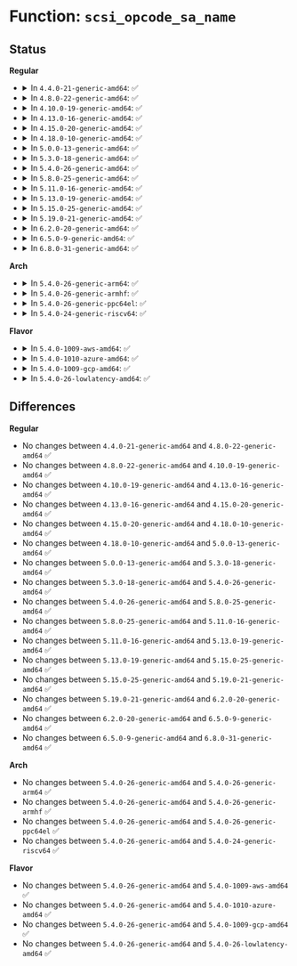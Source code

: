 # Function: <code>scsi_opcode_sa_name</code>

## Status
<b>Regular</b>
<ul>
<li>
<details>
<summary>In <code>4.4.0-21-generic-amd64</code>: ✅</summary>

```c
bool scsi_opcode_sa_name(int opcode, int service_action, const char * * cdb_name, const char * * sa_name)
```

```json
{
  "name": "scsi_opcode_sa_name",
  "collision_type": "Unique Global",
  "inline_type": "No",
  "funcs": [
    {
      "addr": 18446744071584815088,
      "name": "scsi_opcode_sa_name",
      "external": true,
      "loc": "drivers/scsi/constants.c:259",
      "file": "drivers/scsi/constants.c",
      "inline": "seen, unknown",
      "caller_inline": [],
      "caller_func": [
        "drivers/scsi/scsi_logging.c:scsi_format_opcode_name"
      ]
    }
  ],
  "symbols": [
    {
      "addr": 18446744071584815088,
      "name": "scsi_opcode_sa_name",
      "section": ".text",
      "bind": "STB_GLOBAL",
      "size": 153
    }
  ]
}
```
</details>
</li>
<li>
<details>
<summary>In <code>4.8.0-22-generic-amd64</code>: ✅</summary>

```c
bool scsi_opcode_sa_name(int opcode, int service_action, const char * * cdb_name, const char * * sa_name)
```

```json
{
  "name": "scsi_opcode_sa_name",
  "collision_type": "Unique Global",
  "inline_type": "No",
  "funcs": [
    {
      "addr": 18446744071585176448,
      "name": "scsi_opcode_sa_name",
      "external": true,
      "loc": "drivers/scsi/constants.c:259",
      "file": "drivers/scsi/constants.c",
      "inline": "seen, unknown",
      "caller_inline": [],
      "caller_func": [
        "drivers/scsi/scsi_logging.c:scsi_format_opcode_name"
      ]
    }
  ],
  "symbols": [
    {
      "addr": 18446744071585176448,
      "name": "scsi_opcode_sa_name",
      "section": ".text",
      "bind": "STB_GLOBAL",
      "size": 153
    }
  ]
}
```
</details>
</li>
<li>
<details>
<summary>In <code>4.10.0-19-generic-amd64</code>: ✅</summary>

```c
bool scsi_opcode_sa_name(int opcode, int service_action, const char * * cdb_name, const char * * sa_name)
```

```json
{
  "name": "scsi_opcode_sa_name",
  "collision_type": "Unique Global",
  "inline_type": "No",
  "funcs": [
    {
      "addr": 18446744071585371232,
      "name": "scsi_opcode_sa_name",
      "external": true,
      "loc": "drivers/scsi/constants.c:259",
      "file": "drivers/scsi/constants.c",
      "inline": "seen, unknown",
      "caller_inline": [],
      "caller_func": [
        "drivers/scsi/scsi_logging.c:scsi_format_opcode_name"
      ]
    }
  ],
  "symbols": [
    {
      "addr": 18446744071585371232,
      "name": "scsi_opcode_sa_name",
      "section": ".text",
      "bind": "STB_GLOBAL",
      "size": 153
    }
  ]
}
```
</details>
</li>
<li>
<details>
<summary>In <code>4.13.0-16-generic-amd64</code>: ✅</summary>

```c
bool scsi_opcode_sa_name(int opcode, int service_action, const char * * cdb_name, const char * * sa_name)
```

```json
{
  "name": "scsi_opcode_sa_name",
  "collision_type": "Unique Global",
  "inline_type": "No",
  "funcs": [
    {
      "addr": 18446744071585456064,
      "name": "scsi_opcode_sa_name",
      "external": true,
      "loc": "drivers/scsi/constants.c:259",
      "file": "drivers/scsi/constants.c",
      "inline": "seen, unknown",
      "caller_inline": [],
      "caller_func": [
        "drivers/scsi/scsi_logging.c:scsi_format_opcode_name"
      ]
    }
  ],
  "symbols": [
    {
      "addr": 18446744071585456064,
      "name": "scsi_opcode_sa_name",
      "section": ".text",
      "bind": "STB_GLOBAL",
      "size": 151
    }
  ]
}
```
</details>
</li>
<li>
<details>
<summary>In <code>4.15.0-20-generic-amd64</code>: ✅</summary>

```c
bool scsi_opcode_sa_name(int opcode, int service_action, const char * * cdb_name, const char * * sa_name)
```

```json
{
  "name": "scsi_opcode_sa_name",
  "collision_type": "Unique Global",
  "inline_type": "No",
  "funcs": [
    {
      "addr": 18446744071585886896,
      "name": "scsi_opcode_sa_name",
      "external": true,
      "loc": "drivers/scsi/constants.c:260",
      "file": "drivers/scsi/constants.c",
      "inline": "seen, unknown",
      "caller_inline": [],
      "caller_func": [
        "drivers/scsi/scsi_logging.c:scsi_format_opcode_name"
      ]
    }
  ],
  "symbols": [
    {
      "addr": 18446744071585886896,
      "name": "scsi_opcode_sa_name",
      "section": ".text",
      "bind": "STB_GLOBAL",
      "size": 151
    }
  ]
}
```
</details>
</li>
<li>
<details>
<summary>In <code>4.18.0-10-generic-amd64</code>: ✅</summary>

```c
bool scsi_opcode_sa_name(int opcode, int service_action, const char * * cdb_name, const char * * sa_name)
```

```json
{
  "name": "scsi_opcode_sa_name",
  "collision_type": "Unique Global",
  "inline_type": "No",
  "funcs": [
    {
      "addr": 18446744071586133424,
      "name": "scsi_opcode_sa_name",
      "external": true,
      "loc": "drivers/scsi/constants.c:260",
      "file": "drivers/scsi/constants.c",
      "inline": "seen, unknown",
      "caller_inline": [],
      "caller_func": [
        "drivers/scsi/scsi_logging.c:scsi_format_opcode_name"
      ]
    }
  ],
  "symbols": [
    {
      "addr": 18446744071586133424,
      "name": "scsi_opcode_sa_name",
      "section": ".text",
      "bind": "STB_GLOBAL",
      "size": 153
    }
  ]
}
```
</details>
</li>
<li>
<details>
<summary>In <code>5.0.0-13-generic-amd64</code>: ✅</summary>

```c
bool scsi_opcode_sa_name(int opcode, int service_action, const char * * cdb_name, const char * * sa_name)
```

```json
{
  "name": "scsi_opcode_sa_name",
  "collision_type": "Unique Global",
  "inline_type": "No",
  "funcs": [
    {
      "addr": 18446744071586275216,
      "name": "scsi_opcode_sa_name",
      "external": true,
      "loc": "drivers/scsi/constants.c:260",
      "file": "drivers/scsi/constants.c",
      "inline": "seen, unknown",
      "caller_inline": [],
      "caller_func": [
        "drivers/scsi/scsi_logging.c:scsi_format_opcode_name"
      ]
    }
  ],
  "symbols": [
    {
      "addr": 18446744071586275216,
      "name": "scsi_opcode_sa_name",
      "section": ".text",
      "bind": "STB_GLOBAL",
      "size": 153
    }
  ]
}
```
</details>
</li>
<li>
<details>
<summary>In <code>5.3.0-18-generic-amd64</code>: ✅</summary>

```c
bool scsi_opcode_sa_name(int opcode, int service_action, const char * * cdb_name, const char * * sa_name)
```

```json
{
  "name": "scsi_opcode_sa_name",
  "collision_type": "Unique Global",
  "inline_type": "No",
  "funcs": [
    {
      "addr": 18446744071586518912,
      "name": "scsi_opcode_sa_name",
      "external": true,
      "loc": "drivers/scsi/constants.c:260",
      "file": "drivers/scsi/constants.c",
      "inline": "seen, unknown",
      "caller_inline": [],
      "caller_func": [
        "drivers/scsi/scsi_logging.c:scsi_format_opcode_name"
      ]
    }
  ],
  "symbols": [
    {
      "addr": 18446744071586518912,
      "name": "scsi_opcode_sa_name",
      "section": ".text",
      "bind": "STB_GLOBAL",
      "size": 134
    }
  ]
}
```
</details>
</li>
<li>
<details>
<summary>In <code>5.4.0-26-generic-amd64</code>: ✅</summary>

```c
bool scsi_opcode_sa_name(int opcode, int service_action, const char * * cdb_name, const char * * sa_name)
```

```json
{
  "name": "scsi_opcode_sa_name",
  "collision_type": "Unique Global",
  "inline_type": "No",
  "funcs": [
    {
      "addr": 18446744071586667008,
      "name": "scsi_opcode_sa_name",
      "external": true,
      "loc": "drivers/scsi/constants.c:260",
      "file": "drivers/scsi/constants.c",
      "inline": "seen, unknown",
      "caller_inline": [],
      "caller_func": [
        "drivers/scsi/scsi_logging.c:scsi_format_opcode_name"
      ]
    }
  ],
  "symbols": [
    {
      "addr": 18446744071586667008,
      "name": "scsi_opcode_sa_name",
      "section": ".text",
      "bind": "STB_GLOBAL",
      "size": 134
    }
  ]
}
```
</details>
</li>
<li>
<details>
<summary>In <code>5.8.0-25-generic-amd64</code>: ✅</summary>

```c
bool scsi_opcode_sa_name(int opcode, int service_action, const char * * cdb_name, const char * * sa_name)
```

```json
{
  "name": "scsi_opcode_sa_name",
  "collision_type": "Unique Global",
  "inline_type": "No",
  "funcs": [
    {
      "addr": 18446744071587465504,
      "name": "scsi_opcode_sa_name",
      "external": true,
      "loc": "drivers/scsi/constants.c:260",
      "file": "drivers/scsi/constants.c",
      "inline": "seen, unknown",
      "caller_inline": [],
      "caller_func": [
        "drivers/scsi/scsi_logging.c:scsi_format_opcode_name"
      ]
    }
  ],
  "symbols": [
    {
      "addr": 18446744071587465504,
      "name": "scsi_opcode_sa_name",
      "section": ".text",
      "bind": "STB_GLOBAL",
      "size": 131
    }
  ]
}
```
</details>
</li>
<li>
<details>
<summary>In <code>5.11.0-16-generic-amd64</code>: ✅</summary>

```c
bool scsi_opcode_sa_name(int opcode, int service_action, const char * * cdb_name, const char * * sa_name)
```

```json
{
  "name": "scsi_opcode_sa_name",
  "collision_type": "Unique Global",
  "inline_type": "No",
  "funcs": [
    {
      "addr": 18446744071587533376,
      "name": "scsi_opcode_sa_name",
      "external": true,
      "loc": "drivers/scsi/constants.c:260",
      "file": "drivers/scsi/constants.c",
      "inline": "seen, unknown",
      "caller_inline": [],
      "caller_func": [
        "drivers/scsi/scsi_logging.c:scsi_format_opcode_name"
      ]
    }
  ],
  "symbols": [
    {
      "addr": 18446744071587533376,
      "name": "scsi_opcode_sa_name",
      "section": ".text",
      "bind": "STB_GLOBAL",
      "size": 131
    }
  ]
}
```
</details>
</li>
<li>
<details>
<summary>In <code>5.13.0-19-generic-amd64</code>: ✅</summary>

```c
bool scsi_opcode_sa_name(int opcode, int service_action, const char * * cdb_name, const char * * sa_name)
```

```json
{
  "name": "scsi_opcode_sa_name",
  "collision_type": "Unique Global",
  "inline_type": "No",
  "funcs": [
    {
      "addr": 18446744071587415664,
      "name": "scsi_opcode_sa_name",
      "external": true,
      "loc": "drivers/scsi/constants.c:260",
      "file": "drivers/scsi/constants.c",
      "inline": "seen, unknown",
      "caller_inline": [],
      "caller_func": [
        "drivers/scsi/scsi_logging.c:scsi_format_opcode_name"
      ]
    }
  ],
  "symbols": [
    {
      "addr": 18446744071587415664,
      "name": "scsi_opcode_sa_name",
      "section": ".text",
      "bind": "STB_GLOBAL",
      "size": 131
    }
  ]
}
```
</details>
</li>
<li>
<details>
<summary>In <code>5.15.0-25-generic-amd64</code>: ✅</summary>

```c
bool scsi_opcode_sa_name(int opcode, int service_action, const char * * cdb_name, const char * * sa_name)
```

```json
{
  "name": "scsi_opcode_sa_name",
  "collision_type": "Unique Global",
  "inline_type": "No",
  "funcs": [
    {
      "addr": 18446744071587988400,
      "name": "scsi_opcode_sa_name",
      "external": true,
      "loc": "drivers/scsi/constants.c:260",
      "file": "drivers/scsi/constants.c",
      "inline": "seen, unknown",
      "caller_inline": [],
      "caller_func": [
        "drivers/scsi/scsi_logging.c:scsi_format_opcode_name"
      ]
    }
  ],
  "symbols": [
    {
      "addr": 18446744071587988400,
      "name": "scsi_opcode_sa_name",
      "section": ".text",
      "bind": "STB_GLOBAL",
      "size": 209
    }
  ]
}
```
</details>
</li>
<li>
<details>
<summary>In <code>5.19.0-21-generic-amd64</code>: ✅</summary>

```c
bool scsi_opcode_sa_name(int opcode, int service_action, const char * * cdb_name, const char * * sa_name)
```

```json
{
  "name": "scsi_opcode_sa_name",
  "collision_type": "Unique Global",
  "inline_type": "No",
  "funcs": [
    {
      "addr": 18446744071589345872,
      "name": "scsi_opcode_sa_name",
      "external": true,
      "loc": "drivers/scsi/constants.c:260",
      "file": "drivers/scsi/constants.c",
      "inline": "seen, unknown",
      "caller_inline": [],
      "caller_func": [
        "drivers/scsi/scsi_logging.c:scsi_format_opcode_name"
      ]
    }
  ],
  "symbols": [
    {
      "addr": 18446744071589345872,
      "name": "scsi_opcode_sa_name",
      "section": ".text",
      "bind": "STB_GLOBAL",
      "size": 251
    }
  ]
}
```
</details>
</li>
<li>
<details>
<summary>In <code>6.2.0-20-generic-amd64</code>: ✅</summary>

```c
bool scsi_opcode_sa_name(int opcode, int service_action, const char * * cdb_name, const char * * sa_name)
```

```json
{
  "name": "scsi_opcode_sa_name",
  "collision_type": "Unique Global",
  "inline_type": "No",
  "funcs": [
    {
      "addr": 18446744071590913488,
      "name": "scsi_opcode_sa_name",
      "external": true,
      "loc": "drivers/scsi/constants.c:260",
      "file": "drivers/scsi/constants.c",
      "inline": "seen, unknown",
      "caller_inline": [],
      "caller_func": [
        "drivers/scsi/scsi_logging.c:scsi_format_opcode_name"
      ]
    }
  ],
  "symbols": [
    {
      "addr": 18446744071590913488,
      "name": "scsi_opcode_sa_name",
      "section": ".text",
      "bind": "STB_GLOBAL",
      "size": 251
    }
  ]
}
```
</details>
</li>
<li>
<details>
<summary>In <code>6.5.0-9-generic-amd64</code>: ✅</summary>

```c
bool scsi_opcode_sa_name(int opcode, int service_action, const char * * cdb_name, const char * * sa_name)
```

```json
{
  "name": "scsi_opcode_sa_name",
  "collision_type": "Unique Global",
  "inline_type": "No",
  "funcs": [
    {
      "addr": 18446744071591256800,
      "name": "scsi_opcode_sa_name",
      "external": true,
      "loc": "drivers/scsi/constants.c:260",
      "file": "drivers/scsi/constants.c",
      "inline": "seen, unknown",
      "caller_inline": [],
      "caller_func": [
        "drivers/scsi/scsi_logging.c:scsi_format_opcode_name"
      ]
    }
  ],
  "symbols": [
    {
      "addr": 18446744071591256800,
      "name": "scsi_opcode_sa_name",
      "section": ".text",
      "bind": "STB_GLOBAL",
      "size": 234
    }
  ]
}
```
</details>
</li>
<li>
<details>
<summary>In <code>6.8.0-31-generic-amd64</code>: ✅</summary>

```c
bool scsi_opcode_sa_name(int opcode, int service_action, const char * * cdb_name, const char * * sa_name)
```

```json
{
  "name": "scsi_opcode_sa_name",
  "collision_type": "Unique Global",
  "inline_type": "No",
  "funcs": [
    {
      "addr": 18446744071591604016,
      "name": "scsi_opcode_sa_name",
      "external": true,
      "loc": "drivers/scsi/constants.c:260",
      "file": "drivers/scsi/constants.c",
      "inline": "seen, unknown",
      "caller_inline": [],
      "caller_func": [
        "drivers/scsi/scsi_logging.c:scsi_format_opcode_name"
      ]
    }
  ],
  "symbols": [
    {
      "addr": 18446744071591604016,
      "name": "scsi_opcode_sa_name",
      "section": ".text",
      "bind": "STB_GLOBAL",
      "size": 234
    }
  ]
}
```
</details>
</li>
</ul>
<b>Arch</b>
<ul>
<li>
<details>
<summary>In <code>5.4.0-26-generic-arm64</code>: ✅</summary>

```c
bool scsi_opcode_sa_name(int opcode, int service_action, const char * * cdb_name, const char * * sa_name)
```

```json
{
  "name": "scsi_opcode_sa_name",
  "collision_type": "Unique Global",
  "inline_type": "No",
  "funcs": [
    {
      "addr": 18446603336499568928,
      "name": "scsi_opcode_sa_name",
      "external": true,
      "loc": "drivers/scsi/constants.c:260",
      "file": "drivers/scsi/constants.c",
      "inline": "seen, unknown",
      "caller_inline": [],
      "caller_func": [
        "drivers/scsi/scsi_logging.c:scsi_format_opcode_name"
      ]
    }
  ],
  "symbols": [
    {
      "addr": 18446603336499568928,
      "name": "scsi_opcode_sa_name",
      "section": ".text",
      "bind": "STB_GLOBAL",
      "size": 244
    }
  ]
}
```
</details>
</li>
<li>
<details>
<summary>In <code>5.4.0-26-generic-armhf</code>: ✅</summary>

```c
bool scsi_opcode_sa_name(int opcode, int service_action, const char * * cdb_name, const char * * sa_name)
```

```json
{
  "name": "scsi_opcode_sa_name",
  "collision_type": "Unique Global",
  "inline_type": "No",
  "funcs": [
    {
      "addr": 3232029068,
      "name": "scsi_opcode_sa_name",
      "external": true,
      "loc": "drivers/scsi/constants.c:260",
      "file": "drivers/scsi/constants.c",
      "inline": "seen, unknown",
      "caller_inline": [],
      "caller_func": [
        "drivers/scsi/scsi_logging.c:scsi_format_opcode_name"
      ]
    }
  ],
  "symbols": [
    {
      "addr": 3232029068,
      "name": "scsi_opcode_sa_name",
      "section": ".text",
      "bind": "STB_GLOBAL",
      "size": 192
    }
  ]
}
```
</details>
</li>
<li>
<details>
<summary>In <code>5.4.0-26-generic-ppc64el</code>: ✅</summary>

```c
bool scsi_opcode_sa_name(int opcode, int service_action, const char * * cdb_name, const char * * sa_name)
```

```json
{
  "name": "scsi_opcode_sa_name",
  "collision_type": "Unique Global",
  "inline_type": "No",
  "funcs": [
    {
      "addr": 13835058055292864416,
      "name": "scsi_opcode_sa_name",
      "external": true,
      "loc": "drivers/scsi/constants.c:260",
      "file": "drivers/scsi/constants.c",
      "inline": "seen, unknown",
      "caller_inline": [],
      "caller_func": [
        "drivers/scsi/scsi_logging.c:scsi_format_opcode_name"
      ]
    }
  ],
  "symbols": [
    {
      "addr": 13835058055292864416,
      "name": "scsi_opcode_sa_name",
      "section": ".text",
      "bind": "STB_GLOBAL",
      "size": 248
    }
  ]
}
```
</details>
</li>
<li>
<details>
<summary>In <code>5.4.0-24-generic-riscv64</code>: ✅</summary>

```c
bool scsi_opcode_sa_name(int opcode, int service_action, const char * * cdb_name, const char * * sa_name)
```

```json
{
  "name": "scsi_opcode_sa_name",
  "collision_type": "Unique Global",
  "inline_type": "No",
  "funcs": [
    {
      "addr": 18446743936276763294,
      "name": "scsi_opcode_sa_name",
      "external": true,
      "loc": "drivers/scsi/constants.c:260",
      "file": "drivers/scsi/constants.c",
      "inline": "seen, unknown",
      "caller_inline": [],
      "caller_func": [
        "drivers/scsi/scsi_logging.c:scsi_format_opcode_name"
      ]
    }
  ],
  "symbols": [
    {
      "addr": 18446743936276763294,
      "name": "scsi_opcode_sa_name",
      "section": ".text",
      "bind": "STB_GLOBAL",
      "size": 194
    }
  ]
}
```
</details>
</li>
</ul>
<b>Flavor</b>
<ul>
<li>
<details>
<summary>In <code>5.4.0-1009-aws-amd64</code>: ✅</summary>

```c
bool scsi_opcode_sa_name(int opcode, int service_action, const char * * cdb_name, const char * * sa_name)
```

```json
{
  "name": "scsi_opcode_sa_name",
  "collision_type": "Unique Global",
  "inline_type": "No",
  "funcs": [
    {
      "addr": 18446744071586357488,
      "name": "scsi_opcode_sa_name",
      "external": true,
      "loc": "drivers/scsi/constants.c:260",
      "file": "drivers/scsi/constants.c",
      "inline": "seen, unknown",
      "caller_inline": [],
      "caller_func": [
        "drivers/scsi/scsi_logging.c:scsi_format_opcode_name"
      ]
    }
  ],
  "symbols": [
    {
      "addr": 18446744071586357488,
      "name": "scsi_opcode_sa_name",
      "section": ".text",
      "bind": "STB_GLOBAL",
      "size": 134
    }
  ]
}
```
</details>
</li>
<li>
<details>
<summary>In <code>5.4.0-1010-azure-amd64</code>: ✅</summary>

```c
bool scsi_opcode_sa_name(int opcode, int service_action, const char * * cdb_name, const char * * sa_name)
```

```json
{
  "name": "scsi_opcode_sa_name",
  "collision_type": "Unique Global",
  "inline_type": "No",
  "funcs": [
    {
      "addr": 18446744071586198800,
      "name": "scsi_opcode_sa_name",
      "external": true,
      "loc": "drivers/scsi/constants.c:260",
      "file": "drivers/scsi/constants.c",
      "inline": "seen, unknown",
      "caller_inline": [],
      "caller_func": [
        "drivers/scsi/scsi_logging.c:scsi_format_opcode_name"
      ]
    }
  ],
  "symbols": [
    {
      "addr": 18446744071586198800,
      "name": "scsi_opcode_sa_name",
      "section": ".text",
      "bind": "STB_GLOBAL",
      "size": 134
    }
  ]
}
```
</details>
</li>
<li>
<details>
<summary>In <code>5.4.0-1009-gcp-amd64</code>: ✅</summary>

```c
bool scsi_opcode_sa_name(int opcode, int service_action, const char * * cdb_name, const char * * sa_name)
```

```json
{
  "name": "scsi_opcode_sa_name",
  "collision_type": "Unique Global",
  "inline_type": "No",
  "funcs": [
    {
      "addr": 18446744071586614976,
      "name": "scsi_opcode_sa_name",
      "external": true,
      "loc": "drivers/scsi/constants.c:260",
      "file": "drivers/scsi/constants.c",
      "inline": "seen, unknown",
      "caller_inline": [],
      "caller_func": [
        "drivers/scsi/scsi_logging.c:scsi_format_opcode_name"
      ]
    }
  ],
  "symbols": [
    {
      "addr": 18446744071586614976,
      "name": "scsi_opcode_sa_name",
      "section": ".text",
      "bind": "STB_GLOBAL",
      "size": 134
    }
  ]
}
```
</details>
</li>
<li>
<details>
<summary>In <code>5.4.0-26-lowlatency-amd64</code>: ✅</summary>

```c
bool scsi_opcode_sa_name(int opcode, int service_action, const char * * cdb_name, const char * * sa_name)
```

```json
{
  "name": "scsi_opcode_sa_name",
  "collision_type": "Unique Global",
  "inline_type": "No",
  "funcs": [
    {
      "addr": 18446744071586727472,
      "name": "scsi_opcode_sa_name",
      "external": true,
      "loc": "drivers/scsi/constants.c:260",
      "file": "drivers/scsi/constants.c",
      "inline": "seen, unknown",
      "caller_inline": [],
      "caller_func": [
        "drivers/scsi/scsi_logging.c:scsi_format_opcode_name"
      ]
    }
  ],
  "symbols": [
    {
      "addr": 18446744071586727472,
      "name": "scsi_opcode_sa_name",
      "section": ".text",
      "bind": "STB_GLOBAL",
      "size": 134
    }
  ]
}
```
</details>
</li>
</ul>

## Differences
<b>Regular</b>
<ul>
<li>
No changes between <code>4.4.0-21-generic-amd64</code> and <code>4.8.0-22-generic-amd64</code> ✅
</li>
<li>
No changes between <code>4.8.0-22-generic-amd64</code> and <code>4.10.0-19-generic-amd64</code> ✅
</li>
<li>
No changes between <code>4.10.0-19-generic-amd64</code> and <code>4.13.0-16-generic-amd64</code> ✅
</li>
<li>
No changes between <code>4.13.0-16-generic-amd64</code> and <code>4.15.0-20-generic-amd64</code> ✅
</li>
<li>
No changes between <code>4.15.0-20-generic-amd64</code> and <code>4.18.0-10-generic-amd64</code> ✅
</li>
<li>
No changes between <code>4.18.0-10-generic-amd64</code> and <code>5.0.0-13-generic-amd64</code> ✅
</li>
<li>
No changes between <code>5.0.0-13-generic-amd64</code> and <code>5.3.0-18-generic-amd64</code> ✅
</li>
<li>
No changes between <code>5.3.0-18-generic-amd64</code> and <code>5.4.0-26-generic-amd64</code> ✅
</li>
<li>
No changes between <code>5.4.0-26-generic-amd64</code> and <code>5.8.0-25-generic-amd64</code> ✅
</li>
<li>
No changes between <code>5.8.0-25-generic-amd64</code> and <code>5.11.0-16-generic-amd64</code> ✅
</li>
<li>
No changes between <code>5.11.0-16-generic-amd64</code> and <code>5.13.0-19-generic-amd64</code> ✅
</li>
<li>
No changes between <code>5.13.0-19-generic-amd64</code> and <code>5.15.0-25-generic-amd64</code> ✅
</li>
<li>
No changes between <code>5.15.0-25-generic-amd64</code> and <code>5.19.0-21-generic-amd64</code> ✅
</li>
<li>
No changes between <code>5.19.0-21-generic-amd64</code> and <code>6.2.0-20-generic-amd64</code> ✅
</li>
<li>
No changes between <code>6.2.0-20-generic-amd64</code> and <code>6.5.0-9-generic-amd64</code> ✅
</li>
<li>
No changes between <code>6.5.0-9-generic-amd64</code> and <code>6.8.0-31-generic-amd64</code> ✅
</li>
</ul>
<b>Arch</b>
<ul>
<li>
No changes between <code>5.4.0-26-generic-amd64</code> and <code>5.4.0-26-generic-arm64</code> ✅
</li>
<li>
No changes between <code>5.4.0-26-generic-amd64</code> and <code>5.4.0-26-generic-armhf</code> ✅
</li>
<li>
No changes between <code>5.4.0-26-generic-amd64</code> and <code>5.4.0-26-generic-ppc64el</code> ✅
</li>
<li>
No changes between <code>5.4.0-26-generic-amd64</code> and <code>5.4.0-24-generic-riscv64</code> ✅
</li>
</ul>
<b>Flavor</b>
<ul>
<li>
No changes between <code>5.4.0-26-generic-amd64</code> and <code>5.4.0-1009-aws-amd64</code> ✅
</li>
<li>
No changes between <code>5.4.0-26-generic-amd64</code> and <code>5.4.0-1010-azure-amd64</code> ✅
</li>
<li>
No changes between <code>5.4.0-26-generic-amd64</code> and <code>5.4.0-1009-gcp-amd64</code> ✅
</li>
<li>
No changes between <code>5.4.0-26-generic-amd64</code> and <code>5.4.0-26-lowlatency-amd64</code> ✅
</li>
</ul>
